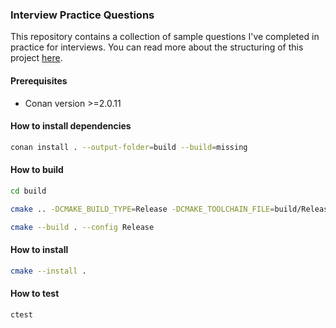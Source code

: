 ### Interview Practice Questions

This repository contains a collection of sample questions I've completed in practice for interviews. You can read more about the structuring of this project [here](https://gregorykelleher.com/interview_practice).

#### Prerequisites

* Conan version >=2.0.11

#### How to install dependencies

```bash
conan install . --output-folder=build --build=missing
```

#### How to build

```bash
cd build

cmake .. -DCMAKE_BUILD_TYPE=Release -DCMAKE_TOOLCHAIN_FILE=build/Release/generators/conan_toolchain.cmake

cmake --build . --config Release
```

#### How to install

```bash
cmake --install .
```

#### How to test

```bash
ctest
```